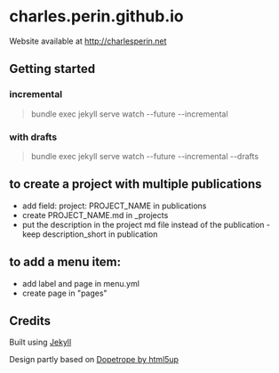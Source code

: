 # charles.perin.github.io

Website available at http://charlesperin.net

## Getting started

### incremental
> bundle exec jekyll serve watch --future --incremental

### with drafts
> bundle exec jekyll serve watch --future --incremental --drafts

## to create a project with multiple publications
- add field: project: PROJECT_NAME in publications
- create PROJECT_NAME.md in _projects
- put the description in the project md file instead of the publication - keep description_short in publication

## to add a menu item:
- add label and page in menu.yml
- create page in "pages"

## Credits

Built using [Jekyll](https://jekyllrb.com/)

Design partly based on [Dopetrope by html5up](https://html5up.net/dopetrope)
